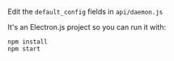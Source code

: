 Edit the `default_config` fields in `api/daemon.js`

It's an Electron.js project so you can run it with:

```
npm install
npm start
```
